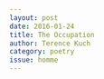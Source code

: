 ```yaml
---
layout: post 
date: 2016-01-24
title: The Occupation
author: Terence Kuch
category: poetry
issue: homme
---
```


